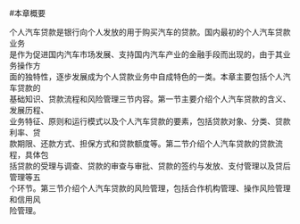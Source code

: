 #本章概要
<p>个人汽车贷款是银行向个人发放的用于购买汽车的贷款。国内最初的个人汽车贷款业务 <br />
      是作为促进国内汽车市场发展、支持国内汽车产业的金融手段而出现的，由于其业务操作方 <br />
      面的独特性，逐步发展成为个人贷款业务中自成特色的一类。本章主要包括个人汽车贷款的 <br />
      基础知识、贷款流程和风险管理三节内容。第一节主要介绍个人汽车贷款的含义、发展历程、 <br />
      业务特征、原则和运行模式以及个人汽车贷款的要素，包括贷款对象、分类、贷款利率、贷 <br />
      款期限、还款方式、担保方式和贷款额度等。第二节介绍个人汽车贷款的贷款流程，具体包 <br />
      括贷款的受理与调查、贷款的审查与审批、贷款的签约与发放、支付管理以及贷后管理等五 <br />
      个环节。第三节介绍个人汽车贷款的风险管理，包括合作机构管理、操作风险管理和信用风 <br />
      险管理。<br />
    </p>